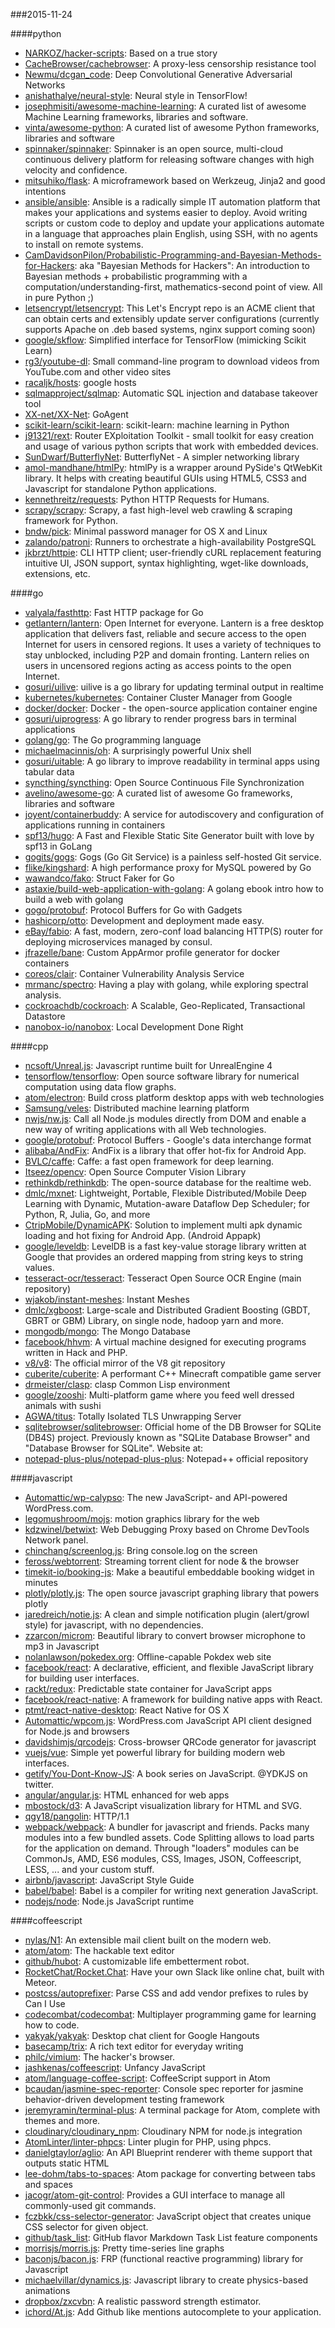 ###2015-11-24

####python
* [NARKOZ/hacker-scripts](https://github.com/NARKOZ/hacker-scripts): Based on a true story
* [CacheBrowser/cachebrowser](https://github.com/CacheBrowser/cachebrowser): A proxy-less censorship resistance tool
* [Newmu/dcgan_code](https://github.com/Newmu/dcgan_code): Deep Convolutional Generative Adversarial Networks
* [anishathalye/neural-style](https://github.com/anishathalye/neural-style): Neural style in TensorFlow!
* [josephmisiti/awesome-machine-learning](https://github.com/josephmisiti/awesome-machine-learning): A curated list of awesome Machine Learning frameworks, libraries and software.
* [vinta/awesome-python](https://github.com/vinta/awesome-python): A curated list of awesome Python frameworks, libraries and software
* [spinnaker/spinnaker](https://github.com/spinnaker/spinnaker): Spinnaker is an open source, multi-cloud continuous delivery platform for releasing software changes with high velocity and confidence.
* [mitsuhiko/flask](https://github.com/mitsuhiko/flask): A microframework based on Werkzeug, Jinja2 and good intentions
* [ansible/ansible](https://github.com/ansible/ansible): Ansible is a radically simple IT automation platform that makes your applications and systems easier to deploy. Avoid writing scripts or custom code to deploy and update your applications automate in a language that approaches plain English, using SSH, with no agents to install on remote systems.
* [CamDavidsonPilon/Probabilistic-Programming-and-Bayesian-Methods-for-Hackers](https://github.com/CamDavidsonPilon/Probabilistic-Programming-and-Bayesian-Methods-for-Hackers): aka "Bayesian Methods for Hackers": An introduction to Bayesian methods + probabilistic programming with a computation/understanding-first, mathematics-second point of view. All in pure Python ;)
* [letsencrypt/letsencrypt](https://github.com/letsencrypt/letsencrypt): This Let's Encrypt repo is an ACME client that can obtain certs and extensibly update server configurations (currently supports Apache on .deb based systems, nginx support coming soon)
* [google/skflow](https://github.com/google/skflow): Simplified interface for TensorFlow (mimicking Scikit Learn)
* [rg3/youtube-dl](https://github.com/rg3/youtube-dl): Small command-line program to download videos from YouTube.com and other video sites
* [racaljk/hosts](https://github.com/racaljk/hosts): google hosts
* [sqlmapproject/sqlmap](https://github.com/sqlmapproject/sqlmap): Automatic SQL injection and database takeover tool
* [XX-net/XX-Net](https://github.com/XX-net/XX-Net): GoAgent
* [scikit-learn/scikit-learn](https://github.com/scikit-learn/scikit-learn): scikit-learn: machine learning in Python
* [j91321/rext](https://github.com/j91321/rext): Router EXploitation Toolkit - small toolkit for easy creation and usage of various python scripts that work with embedded devices.
* [SunDwarf/ButterflyNet](https://github.com/SunDwarf/ButterflyNet): ButterflyNet - A simpler networking library
* [amol-mandhane/htmlPy](https://github.com/amol-mandhane/htmlPy): htmlPy is a wrapper around PySide's QtWebKit library. It helps with creating beautiful GUIs using HTML5, CSS3 and Javascript for standalone Python applications.
* [kennethreitz/requests](https://github.com/kennethreitz/requests): Python HTTP Requests for Humans.
* [scrapy/scrapy](https://github.com/scrapy/scrapy): Scrapy, a fast high-level web crawling & scraping framework for Python.
* [bndw/pick](https://github.com/bndw/pick): Minimal password manager for OS X and Linux
* [zalando/patroni](https://github.com/zalando/patroni): Runners to orchestrate a high-availability PostgreSQL
* [jkbrzt/httpie](https://github.com/jkbrzt/httpie): CLI HTTP client; user-friendly cURL replacement featuring intuitive UI, JSON support, syntax highlighting, wget-like downloads, extensions, etc.

####go
* [valyala/fasthttp](https://github.com/valyala/fasthttp): Fast HTTP package for Go
* [getlantern/lantern](https://github.com/getlantern/lantern): Open Internet for everyone. Lantern is a free desktop application that delivers fast, reliable and secure access to the open Internet for users in censored regions. It uses a variety of techniques to stay unblocked, including P2P and domain fronting. Lantern relies on users in uncensored regions acting as access points to the open Internet.
* [gosuri/uilive](https://github.com/gosuri/uilive): uilive is a go library for updating terminal output in realtime
* [kubernetes/kubernetes](https://github.com/kubernetes/kubernetes): Container Cluster Manager from Google
* [docker/docker](https://github.com/docker/docker): Docker - the open-source application container engine
* [gosuri/uiprogress](https://github.com/gosuri/uiprogress): A go library to render progress bars in terminal applications
* [golang/go](https://github.com/golang/go): The Go programming language
* [michaelmacinnis/oh](https://github.com/michaelmacinnis/oh): A surprisingly powerful Unix shell
* [gosuri/uitable](https://github.com/gosuri/uitable): A go library to improve readability in terminal apps using tabular data
* [syncthing/syncthing](https://github.com/syncthing/syncthing): Open Source Continuous File Synchronization
* [avelino/awesome-go](https://github.com/avelino/awesome-go): A curated list of awesome Go frameworks, libraries and software
* [joyent/containerbuddy](https://github.com/joyent/containerbuddy): A service for autodiscovery and configuration of applications running in containers
* [spf13/hugo](https://github.com/spf13/hugo): A Fast and Flexible Static Site Generator built with love by spf13 in GoLang
* [gogits/gogs](https://github.com/gogits/gogs): Gogs (Go Git Service) is a painless self-hosted Git service.
* [flike/kingshard](https://github.com/flike/kingshard): A high performance proxy for MySQL powered by Go
* [wawandco/fako](https://github.com/wawandco/fako): Struct Faker for Go
* [astaxie/build-web-application-with-golang](https://github.com/astaxie/build-web-application-with-golang): A golang ebook intro how to build a web with golang
* [gogo/protobuf](https://github.com/gogo/protobuf): Protocol Buffers for Go with Gadgets
* [hashicorp/otto](https://github.com/hashicorp/otto): Development and deployment made easy.
* [eBay/fabio](https://github.com/eBay/fabio): A fast, modern, zero-conf load balancing HTTP(S) router for deploying microservices managed by consul.
* [jfrazelle/bane](https://github.com/jfrazelle/bane): Custom AppArmor profile generator for docker containers
* [coreos/clair](https://github.com/coreos/clair): Container Vulnerability Analysis Service
* [mrmanc/spectro](https://github.com/mrmanc/spectro): Having a play with golang, while exploring spectral analysis.
* [cockroachdb/cockroach](https://github.com/cockroachdb/cockroach): A Scalable, Geo-Replicated, Transactional Datastore
* [nanobox-io/nanobox](https://github.com/nanobox-io/nanobox): Local Development Done Right

####cpp
* [ncsoft/Unreal.js](https://github.com/ncsoft/Unreal.js): Javascript runtime built for UnrealEngine 4
* [tensorflow/tensorflow](https://github.com/tensorflow/tensorflow): Open source software library for numerical computation using data flow graphs.
* [atom/electron](https://github.com/atom/electron): Build cross platform desktop apps with web technologies
* [Samsung/veles](https://github.com/Samsung/veles): Distributed machine learning platform
* [nwjs/nw.js](https://github.com/nwjs/nw.js): Call all Node.js modules directly from DOM and enable a new way of writing applications with all Web technologies.
* [google/protobuf](https://github.com/google/protobuf): Protocol Buffers - Google's data interchange format
* [alibaba/AndFix](https://github.com/alibaba/AndFix): AndFix is a library that offer hot-fix for Android App.
* [BVLC/caffe](https://github.com/BVLC/caffe): Caffe: a fast open framework for deep learning.
* [Itseez/opencv](https://github.com/Itseez/opencv): Open Source Computer Vision Library
* [rethinkdb/rethinkdb](https://github.com/rethinkdb/rethinkdb): The open-source database for the realtime web.
* [dmlc/mxnet](https://github.com/dmlc/mxnet): Lightweight, Portable, Flexible Distributed/Mobile Deep Learning with Dynamic, Mutation-aware Dataflow Dep Scheduler; for Python, R, Julia, Go, and more
* [CtripMobile/DynamicAPK](https://github.com/CtripMobile/DynamicAPK): Solution to implement multi apk dynamic loading and hot fixing for Android App. (Android Appapk)
* [google/leveldb](https://github.com/google/leveldb): LevelDB is a fast key-value storage library written at Google that provides an ordered mapping from string keys to string values.
* [tesseract-ocr/tesseract](https://github.com/tesseract-ocr/tesseract): Tesseract Open Source OCR Engine (main repository)
* [wjakob/instant-meshes](https://github.com/wjakob/instant-meshes): Instant Meshes
* [dmlc/xgboost](https://github.com/dmlc/xgboost): Large-scale and Distributed Gradient Boosting (GBDT, GBRT or GBM) Library, on single node, hadoop yarn and more.
* [mongodb/mongo](https://github.com/mongodb/mongo): The Mongo Database
* [facebook/hhvm](https://github.com/facebook/hhvm): A virtual machine designed for executing programs written in Hack and PHP.
* [v8/v8](https://github.com/v8/v8): The official mirror of the V8 git repository
* [cuberite/cuberite](https://github.com/cuberite/cuberite): A performant C++ Minecraft compatible game server
* [drmeister/clasp](https://github.com/drmeister/clasp): clasp Common Lisp environment
* [google/zooshi](https://github.com/google/zooshi): Multi-platform game where you feed well dressed animals with sushi
* [AGWA/titus](https://github.com/AGWA/titus): Totally Isolated TLS Unwrapping Server
* [sqlitebrowser/sqlitebrowser](https://github.com/sqlitebrowser/sqlitebrowser): Official home of the DB Browser for SQLite (DB4S) project. Previously known as "SQLite Database Browser" and "Database Browser for SQLite". Website at:
* [notepad-plus-plus/notepad-plus-plus](https://github.com/notepad-plus-plus/notepad-plus-plus): Notepad++ official repository

####javascript
* [Automattic/wp-calypso](https://github.com/Automattic/wp-calypso): The new JavaScript- and API-powered WordPress.com.
* [legomushroom/mojs](https://github.com/legomushroom/mojs): motion graphics library for the web
* [kdzwinel/betwixt](https://github.com/kdzwinel/betwixt): Web Debugging Proxy based on Chrome DevTools Network panel.
* [chinchang/screenlog.js](https://github.com/chinchang/screenlog.js): Bring console.log on the screen
* [feross/webtorrent](https://github.com/feross/webtorrent): Streaming torrent client for node & the browser
* [timekit-io/booking-js](https://github.com/timekit-io/booking-js): Make a beautiful embeddable booking widget in minutes
* [plotly/plotly.js](https://github.com/plotly/plotly.js): The open source javascript graphing library that powers plotly
* [jaredreich/notie.js](https://github.com/jaredreich/notie.js): A clean and simple notification plugin (alert/growl style) for javascript, with no dependencies.
* [zzarcon/microm](https://github.com/zzarcon/microm): Beautiful library to convert browser microphone to mp3 in Javascript
* [nolanlawson/pokedex.org](https://github.com/nolanlawson/pokedex.org): Offline-capable Pokdex web site
* [facebook/react](https://github.com/facebook/react): A declarative, efficient, and flexible JavaScript library for building user interfaces.
* [rackt/redux](https://github.com/rackt/redux): Predictable state container for JavaScript apps
* [facebook/react-native](https://github.com/facebook/react-native): A framework for building native apps with React.
* [ptmt/react-native-desktop](https://github.com/ptmt/react-native-desktop): React Native for OS X
* [Automattic/wpcom.js](https://github.com/Automattic/wpcom.js): WordPress.com JavaScript API client designed for Node.js and browsers
* [davidshimjs/qrcodejs](https://github.com/davidshimjs/qrcodejs): Cross-browser QRCode generator for javascript
* [vuejs/vue](https://github.com/vuejs/vue): Simple yet powerful library for building modern web interfaces.
* [getify/You-Dont-Know-JS](https://github.com/getify/You-Dont-Know-JS): A book series on JavaScript. @YDKJS on twitter.
* [angular/angular.js](https://github.com/angular/angular.js): HTML enhanced for web apps
* [mbostock/d3](https://github.com/mbostock/d3): A JavaScript visualization library for HTML and SVG.
* [qgy18/pangolin](https://github.com/qgy18/pangolin):  HTTP/1.1 
* [webpack/webpack](https://github.com/webpack/webpack): A bundler for javascript and friends. Packs many modules into a few bundled assets. Code Splitting allows to load parts for the application on demand. Through "loaders" modules can be CommonJs, AMD, ES6 modules, CSS, Images, JSON, Coffeescript, LESS, ... and your custom stuff.
* [airbnb/javascript](https://github.com/airbnb/javascript): JavaScript Style Guide
* [babel/babel](https://github.com/babel/babel): Babel is a compiler for writing next generation JavaScript.
* [nodejs/node](https://github.com/nodejs/node): Node.js JavaScript runtime

####coffeescript
* [nylas/N1](https://github.com/nylas/N1): An extensible mail client built on the modern web.
* [atom/atom](https://github.com/atom/atom): The hackable text editor
* [github/hubot](https://github.com/github/hubot): A customizable life embetterment robot.
* [RocketChat/Rocket.Chat](https://github.com/RocketChat/Rocket.Chat): Have your own Slack like online chat, built with Meteor.
* [postcss/autoprefixer](https://github.com/postcss/autoprefixer): Parse CSS and add vendor prefixes to rules by Can I Use
* [codecombat/codecombat](https://github.com/codecombat/codecombat): Multiplayer programming game for learning how to code.
* [yakyak/yakyak](https://github.com/yakyak/yakyak): Desktop chat client for Google Hangouts
* [basecamp/trix](https://github.com/basecamp/trix): A rich text editor for everyday writing
* [philc/vimium](https://github.com/philc/vimium): The hacker's browser.
* [jashkenas/coffeescript](https://github.com/jashkenas/coffeescript): Unfancy JavaScript
* [atom/language-coffee-script](https://github.com/atom/language-coffee-script): CoffeeScript support in Atom
* [bcaudan/jasmine-spec-reporter](https://github.com/bcaudan/jasmine-spec-reporter): Console spec reporter for jasmine behavior-driven development testing framework
* [jeremyramin/terminal-plus](https://github.com/jeremyramin/terminal-plus): A terminal package for Atom, complete with themes and more.
* [cloudinary/cloudinary_npm](https://github.com/cloudinary/cloudinary_npm): Cloudinary NPM for node.js integration
* [AtomLinter/linter-phpcs](https://github.com/AtomLinter/linter-phpcs): Linter plugin for PHP, using phpcs.
* [danielgtaylor/aglio](https://github.com/danielgtaylor/aglio): An API Blueprint renderer with theme support that outputs static HTML
* [lee-dohm/tabs-to-spaces](https://github.com/lee-dohm/tabs-to-spaces): Atom package for converting between tabs and spaces
* [jacogr/atom-git-control](https://github.com/jacogr/atom-git-control): Provides a GUI interface to manage all commonly-used git commands.
* [fczbkk/css-selector-generator](https://github.com/fczbkk/css-selector-generator): JavaScript object that creates unique CSS selector for given object.
* [github/task_list](https://github.com/github/task_list): GitHub flavor Markdown Task List feature components
* [morrisjs/morris.js](https://github.com/morrisjs/morris.js): Pretty time-series line graphs
* [baconjs/bacon.js](https://github.com/baconjs/bacon.js): FRP (functional reactive programming) library for Javascript
* [michaelvillar/dynamics.js](https://github.com/michaelvillar/dynamics.js): Javascript library to create physics-based animations
* [dropbox/zxcvbn](https://github.com/dropbox/zxcvbn): A realistic password strength estimator.
* [ichord/At.js](https://github.com/ichord/At.js): Add Github like mentions autocomplete to your application.
